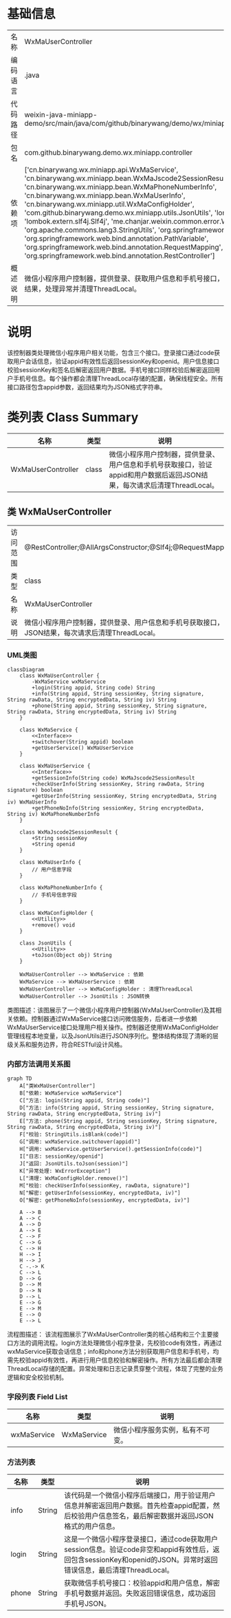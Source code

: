 # 基础信息

|      |      |
|------|------|
| 名称 | WxMaUserController |
| 编码语言 | .java |
| 代码路径 | weixin-java-miniapp-demo/src/main/java/com/github/binarywang/demo/wx/miniapp/controller/WxMaUserController.java |
| 包名 | com.github.binarywang.demo.wx.miniapp.controller |
| 依赖项 | ['cn.binarywang.wx.miniapp.api.WxMaService', 'cn.binarywang.wx.miniapp.bean.WxMaJscode2SessionResult', 'cn.binarywang.wx.miniapp.bean.WxMaPhoneNumberInfo', 'cn.binarywang.wx.miniapp.bean.WxMaUserInfo', 'cn.binarywang.wx.miniapp.util.WxMaConfigHolder', 'com.github.binarywang.demo.wx.miniapp.utils.JsonUtils', 'lombok.AllArgsConstructor', 'lombok.extern.slf4j.Slf4j', 'me.chanjar.weixin.common.error.WxErrorException', 'org.apache.commons.lang3.StringUtils', 'org.springframework.web.bind.annotation.GetMapping', 'org.springframework.web.bind.annotation.PathVariable', 'org.springframework.web.bind.annotation.RequestMapping', 'org.springframework.web.bind.annotation.RestController'] |
| 概述说明 | 微信小程序用户控制器，提供登录、获取用户信息和手机号接口，验证appid和用户数据，返回JSON格式结果，处理异常并清理ThreadLocal。 |

# 说明

该控制器类处理微信小程序用户相关功能，包含三个接口。登录接口通过code获取用户会话信息，验证appid有效性后返回sessionKey和openid。用户信息接口校验sessionKey和签名后解密返回用户数据。手机号接口同样校验后解密返回用户手机号信息。每个操作都会清理ThreadLocal存储的配置，确保线程安全。所有接口路径包含appid参数，返回结果均为JSON格式字符串。

# 类列表 Class Summary

| 名称   | 类型  | 说明 |
|-------|------|-------------|
| WxMaUserController | class | 微信小程序用户控制器，提供登录、用户信息和手机号获取接口，验证appid和用户数据后返回JSON结果，每次请求后清理ThreadLocal。 |



## 类 WxMaUserController

|      |      |
|------|------|
| 访问范围 | @RestController;@AllArgsConstructor;@Slf4j;@RequestMapping("/wx/user/{appid}");public |
| 类型 | class |
| 名称 | WxMaUserController |
| 说明 | 微信小程序用户控制器，提供登录、用户信息和手机号获取接口，验证appid和用户数据后返回JSON结果，每次请求后清理ThreadLocal。 |


### UML类图

```mermaid
classDiagram
    class WxMaUserController {
        -WxMaService wxMaService
        +login(String appid, String code) String
        +info(String appid, String sessionKey, String signature, String rawData, String encryptedData, String iv) String
        +phone(String appid, String sessionKey, String signature, String rawData, String encryptedData, String iv) String
    }

    class WxMaService {
        <<Interface>>
        +switchover(String appid) boolean
        +getUserService() WxMaUserService
    }

    class WxMaUserService {
        <<Interface>>
        +getSessionInfo(String code) WxMaJscode2SessionResult
        +checkUserInfo(String sessionKey, String rawData, String signature) boolean
        +getUserInfo(String sessionKey, String encryptedData, String iv) WxMaUserInfo
        +getPhoneNoInfo(String sessionKey, String encryptedData, String iv) WxMaPhoneNumberInfo
    }

    class WxMaJscode2SessionResult {
        +String sessionKey
        +String openid
    }

    class WxMaUserInfo {
        // 用户信息字段
    }

    class WxMaPhoneNumberInfo {
        // 手机号信息字段
    }

    class WxMaConfigHolder {
        <<Utility>>
        +remove() void
    }

    class JsonUtils {
        <<Utility>>
        +toJson(Object obj) String
    }

    WxMaUserController --> WxMaService : 依赖
    WxMaService --> WxMaUserService : 依赖
    WxMaUserController --> WxMaConfigHolder : 清理ThreadLocal
    WxMaUserController --> JsonUtils : JSON转换
```

类图描述：该图展示了一个微信小程序用户控制器(WxMaUserController)及其相关依赖。控制器通过WxMaService接口访问微信服务，后者进一步依赖WxMaUserService接口处理用户相关操作。控制器还使用WxMaConfigHolder管理线程本地变量，以及JsonUtils进行JSON序列化。整体结构体现了清晰的层级关系和服务边界，符合RESTful设计风格。


### 内部方法调用关系图

```mermaid
graph TD
    A["类WxMaUserController"]
    B["依赖: WxMaService wxMaService"]
    C["方法: login(String appid, String code)"]
    D["方法: info(String appid, String sessionKey, String signature, String rawData, String encryptedData, String iv)"]
    E["方法: phone(String appid, String sessionKey, String signature, String rawData, String encryptedData, String iv)"]
    F["校验: StringUtils.isBlank(code)"]
    G["调用: wxMaService.switchover(appid)"]
    H["调用: wxMaService.getUserService().getSessionInfo(code)"]
    I["日志: sessionKey/openid"]
    J["返回: JsonUtils.toJson(session)"]
    K["异常处理: WxErrorException"]
    L["清理: WxMaConfigHolder.remove()"]
    M["校验: checkUserInfo(sessionKey, rawData, signature)"]
    N["解密: getUserInfo(sessionKey, encryptedData, iv)"]
    O["解密: getPhoneNoInfo(sessionKey, encryptedData, iv)"]

    A --> B
    A --> C
    A --> D
    A --> E
    C --> F
    C --> G
    C --> H
    H --> I
    H --> J
    C -.-> K
    C --> L
    D --> G
    D --> M
    D --> N
    D --> L
    E --> G
    E --> M
    E --> O
    E --> L
```

流程图描述：
该流程图展示了WxMaUserController类的核心结构和三个主要接口方法的调用流程。login方法处理微信小程序登录，先校验code有效性，再通过wxMaService获取会话信息；info和phone方法分别获取用户信息和手机号，均需先校验appid有效性，再进行用户信息校验和解密操作。所有方法最后都会清理ThreadLocal存储的配置。异常处理和日志记录贯穿整个流程，体现了完整的业务逻辑和安全校验机制。

### 字段列表 Field List

| 名称  | 类型  | 说明 |
|-------|-------|------|
| wxMaService | WxMaService | 微信小程序服务实例，私有不可变。 |

### 方法列表

| 名称  | 类型  | 说明 |
|-------|-------|------|
| info | String | 该代码是一个微信小程序后端接口，用于验证用户信息并解密返回用户数据。首先检查appid配置，然后校验用户信息签名，最后解密数据并返回JSON格式的用户信息。 |
| login | String | 这是一个微信小程序登录接口，通过code获取用户session信息。验证code非空和appid有效性后，返回包含sessionKey和openid的JSON。异常时返回错误信息，最后清理ThreadLocal。 |
| phone | String | 获取微信手机号接口：校验appid和用户信息，解密手机号数据并返回。失败返回错误信息，成功返回手机号JSON。 |




